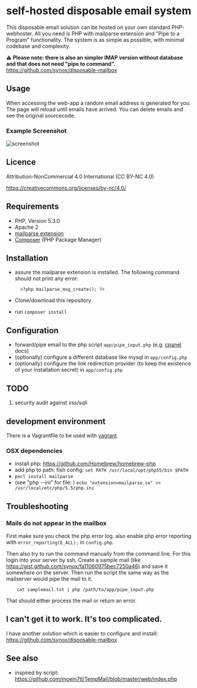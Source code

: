 # self-hosted disposable email system

This disposable email solution can be hosted on your own standard PHP-webhoster. All you need is PHP with mailparse extension and "Pipe to a Program" functionality. The system is as simple as possible, with minimal codebase and complexity. 

 :warning: **Please note: there is also an simpler IMAP version without database and that does not need "pipe to command".** https://github.com/synox/disposable-mailbox

## Usage
When accessing the web-app a random email address is generated for you. The page will reload until emails have arrived. You can delete emails and see the original sourcecode. 

### Example Screenshot
![screenshot](assets/screenshot.png)

## Licence
Attribution-NonCommercial 4.0 International (CC BY-NC 4.0)

https://creativecommons.org/licenses/by-nc/4.0/

## Requirements

* PHP, Version 5.3.0
* Apache 2
* [mailparse extension](http://pecl.php.net/package/mailparse)
* [Composer](https://getcomposer.org/doc/00-intro.md#globally) (PHP Package Manager)

## Installation
- assure the mailparse extension is installed. The following command should not print any error: 
  
        <?php mailparse_msg_create(); ?>

- Clone/download this repository 
- run `composer install`

## Configuration
- forward/pipe email to the php script `app/pipe_input.php` (e.g.  [cpanel](https://documentation.cpanel.net/display/ALD/Forwarders#Forwarders-PipetoaProgram) docs)
- (optionally) configure a different database like mysql in `app/config.php`
- (optionally) configure the link redirection provider (to keep the existence of your installation secret) in `app/config.php`
 
## TODO
 1. security audit against xss/sqli

## development environment
There is a Vagrantfile to be used with [vagrant](https://www.vagrantup.com/). 

### OSX dependencies 
- install php: https://github.com/Homebrew/homebrew-php
- add php to path: fish config: `set PATH /usr/local/opt/php55/bin $PATH`
-  `pecl install mailparse`
- (see "php --ini" for file: ) `echo "extension=mailparse.so" >> /usr/local/etc/php/5.5/php.ini`

## Troubleshooting

### Mails do not appear in the mailbox
First make sure you check the php error log. also enable php error reporting with `error_reporting(E_ALL);` in `config.php`. 

Then also try to run the command manually from the command line. For this login into your server by ssh. 
Create a sample mail (like https://gist.github.com/synox/fa11060975bec7250a46) and save it somewhere on the server. 
Then run the script the same way as the mailserver would pipe the mail to it. 

        cat samplemail.txt | php /path/to/app/pipe_input.php

That should either process the mail or return an error. 

## I can't get it to work. It's too complicated. 
I have another solution which is easier to configure and install: https://github.com/synox/disposable-mailbox
 

## See also
 - inspired by script: https://github.com/moein7tl/TempMail/blob/master/web/index.php
     

